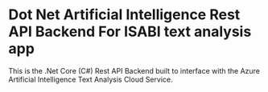# Dot Net Artificial Intelligence Rest API Backend For ISABI text analysis app

This is the .Net Core (C#) Rest API Backend built to interface with the Azure Artificial Intelligence Text Analysis Cloud Service.
